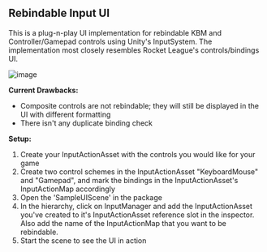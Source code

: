 ## Rebindable Input UI

This is a plug-n-play UI implementation for rebindable KBM and Controller/Gamepad controls using Unity's InputSystem. The implementation most closely resembles Rocket League's controls/bindings UI.

![image](https://github.com/ppreshh/com.presh.rebindableinputui/assets/17578313/3b3c909d-4a33-48c8-b1bb-44cfbfbff492)

**Current Drawbacks:**

- Composite controls are not rebindable; they will still be displayed in the UI with different formatting
- There isn't any duplicate binding check

**Setup:**

1. Create your InputActionAsset with the controls you would like for your game
2. Create two control schemes in the InputActionAsset "KeyboardMouse" and "Gamepad", and mark the bindings in the InputActionAsset's InputActionMap accordingly
3. Open the 'SampleUIScene' in the package
4. In the hierarchy, click on InputManager and add the InputActionAsset you've created to it's InputActionAsset reference slot in the inspector. Also add the name of the InputActionMap that you want to be rebindable.
5. Start the scene to see the UI in action
